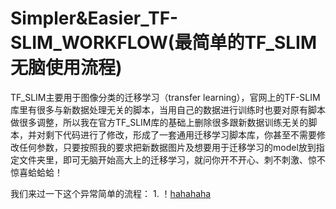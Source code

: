 # Simpler&Easier_TF-SLIM_WORKFLOW(最简单的TF_SLIM无脑使用流程)
TF_SLIM主要用于图像分类的迁移学习（transfer learning），官网上的TF-SLIM库里有很多与新数据处理无关的脚本，当用自己的数据进行训练时也要对原有脚本做很多调整，所以我在官方TF_SLIM库的基础上删除很多跟新数据训练无关的脚本，并对剩下代码进行了修改，形成了一套通用迁移学习脚本库，你甚至不需要修改任何参数，只要按照我的要求把新数据图片及想要用于迁移学习的model放到指定文件夹里，即可无脑开始高大上的迁移学习，就问你开不开心、刺不刺激、惊不惊喜蛤蛤蛤！

我们来过一下这个异常简单的流程：
1.
！[hahahaha](https://github.com/JackieGoGoGo/Simple-Optimized-TF_SLIM_WORKFLOW/blob/master/Readme_Pics/easier_TF-SLIM_workflow.png)
